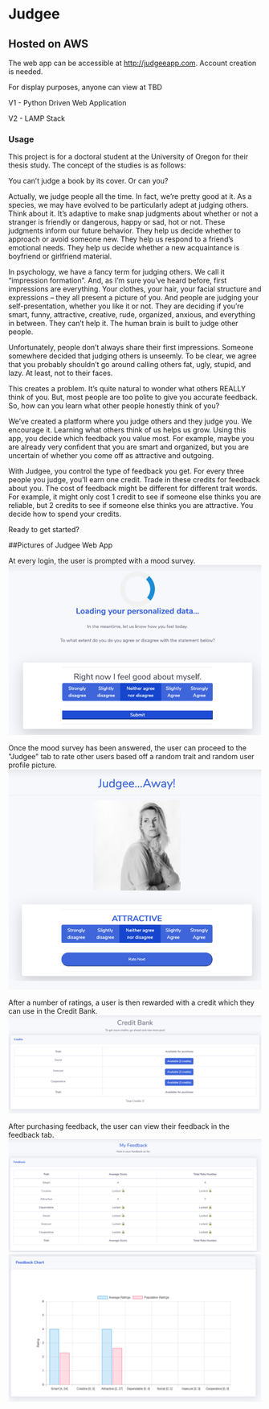 # Judgee 
## Hosted on AWS
The web app can be accessible at http://judgeeapp.com. Account creation is needed.

For display purposes, anyone can view at TBD

V1 - Python Driven Web Application

V2 - LAMP Stack

### Usage

This project is for a doctoral student at the University of Oregon for their thesis study.
The concept of the studies is as follows:


You can’t judge a book by its cover. Or can you?


Actually, we judge people all the time. In fact, we’re pretty good at it. As a species, we may have evolved to be particularly adept at judging others. Think about it. It’s adaptive to make snap judgments about whether or not a stranger is friendly or dangerous, happy or sad, hot or not. These judgments inform our future behavior. They help us decide whether to approach or avoid someone new. They help us respond to a friend’s emotional needs. They help us decide whether a new acquaintance is boyfriend or girlfriend material.

In psychology, we have a fancy term for judging others. We call it “impression formation”. And, as I’m sure you’ve heard before, first impressions are everything. Your clothes, your hair, your facial structure and expressions – they all present a picture of you. And people are judging your self-presentation, whether you like it or not. They are deciding if you’re smart, funny, attractive, creative, rude, organized, anxious, and everything in between. They can’t help it. The human brain is built to judge other people.

Unfortunately, people don’t always share their first impressions. Someone somewhere decided that judging others is unseemly. To be clear, we agree that you probably shouldn’t go around calling others fat, ugly, stupid, and lazy. At least, not to their faces.

This creates a problem. It’s quite natural to wonder what others REALLY think of you. But, most people are too polite to give you accurate feedback. So, how can you learn what other people honestly think of you?

We’ve created a platform where you judge others and they judge you. We encourage it. Learning what others think of us helps us grow. Using this app, you decide which feedback you value most. For example, maybe you are already very confident that you are smart and organized, but you are uncertain of whether you come off as attractive and outgoing.

With Judgee, you control the type of feedback you get. For every three people you judge, you’ll earn one credit. Trade in these credits for feedback about you. The cost of feedback might be different for different trait words. For example, it might only cost 1 credit to see if someone else thinks you are reliable, but 2 credits to see if someone else thinks you are attractive. You decide how to spend your credits.

Ready to get started?


##Pictures of Judgee Web App

At every login, the user is prompted with a mood survey.
![mood-survey](https://github.com/josephgregoryii/Projects/blob/master/Work%20Projects/Judgee/img/mood-survey.png)

Once the mood survey has been answered, the user can proceed to the "Judgee" tab to rate other users based off
a random trait and random user profile picture.
![rating-system](https://github.com/josephgregoryii/Projects/blob/master/Work%20Projects/Judgee/img/rating-system.png)

After a number of ratings, a user is then rewarded with a credit which they can use in the Credit Bank.
![credit-bank](https://github.com/josephgregoryii/Projects/blob/master/Work%20Projects/Judgee/img/credit-bank.png)

After purchasing feedback, the user can view their feedback in the feedback tab.
![feedback-table](https://github.com/josephgregoryii/Projects/blob/master/Work%20Projects/Judgee/img/feedback-table.png)
![feedback-chart](https://github.com/josephgregoryii/Projects/blob/master/Work%20Projects/Judgee/img/feedback-chart.png)

